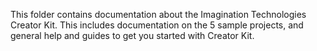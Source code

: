 This folder contains documentation about the Imagination Technologies Creator Kit. This includes documentation on the 5 sample projects, and general help and guides to get you started with Creator Kit.
